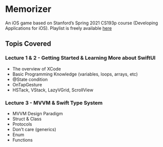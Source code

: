 # Memorizer
An iOS game based on Stanford’s Spring 2021 CS193p course (Developing Applications for iOS). Playlist is freely available [here](https://www.youtube.com/playlist?list=PLpGHT1n4-mAsxuRxVPv7kj4-dQYoC3VVu)
## Topis Covered
### Lecture 1 & 2 - Getting Started & Learning More about SwiftUI
- The overview of XCode
- Basic Programming Knowledge (variables, loops, arrays, etc)
- @State condition
- OnTapGesture
- HSTack, VStack, LazyVGrid, ScrollView
### Lecture 3 - MVVM & Swift Type System
- MVVM Design Paradigm
- Struct & Class
- Protocols
- Don't care (generics)
- Enum
- Functions

